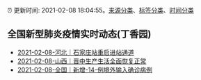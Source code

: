 :alarm_clock: 更新时间: 2021-02-08 18:04:55。[来源分类](../README.md)、[标签分类](../TAGS.md)、[时间分类](../TIMELINE.md)

## 全国新型肺炎疫情实时动态(丁香园)




- [2021-02-08-河北｜石家庄站重启进站通道](http://app.cctv.com/special/cportal/detail/arti/index.html?id=ArtigcCxCAiIyd7s4Kxfh9zZ210208&isfromapp=1) 
- [2021-02-08-山西｜晋中生产生活全面恢复正常](http://app.cctv.com/special/cportal/detail/arti/index.html?id=ArtiorLw1bGTQjKz2fSyC5Ep210208&isfromapp=1) 
- [2021-02-08-全国｜新增-14-例境外输入确诊病例](http://app.cctv.com/special/cportal/detail/arti/index.html?id=ArtizY0YLWTTM0PCng6IjJRa210208&isfromapp=1) 